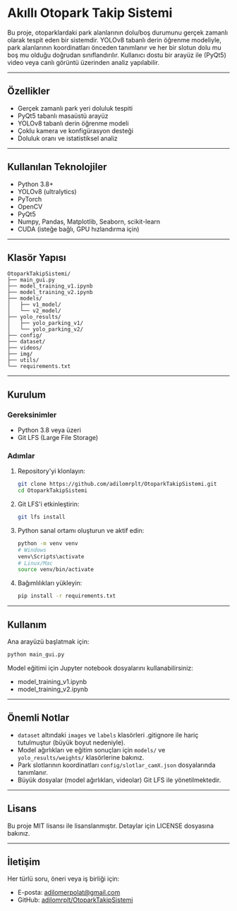# Akıllı Otopark Takip Sistemi

Bu proje, otoparklardaki park alanlarının dolu/boş durumunu gerçek zamanlı olarak tespit eden bir sistemdir. YOLOv8 tabanlı derin öğrenme modeliyle, park alanlarının koordinatları önceden tanımlanır ve her bir slotun dolu mu boş mu olduğu doğrudan sınıflandırılır. Kullanıcı dostu bir arayüz ile (PyQt5) video veya canlı görüntü üzerinden analiz yapılabilir.

---

## Özellikler

- Gerçek zamanlı park yeri doluluk tespiti
- PyQt5 tabanlı masaüstü arayüz
- YOLOv8 tabanlı derin öğrenme modeli
- Çoklu kamera ve konfigürasyon desteği
- Doluluk oranı ve istatistiksel analiz

---

## Kullanılan Teknolojiler

- Python 3.8+
- YOLOv8 (ultralytics)
- PyTorch
- OpenCV
- PyQt5
- Numpy, Pandas, Matplotlib, Seaborn, scikit-learn
- CUDA (isteğe bağlı, GPU hızlandırma için)

---

## Klasör Yapısı

```
OtoparkTakipSistemi/
├── main_gui.py
├── model_training_v1.ipynb
├── model_training_v2.ipynb
├── models/
│   ├── v1_model/
│   └── v2_model/
├── yolo_results/
│   ├── yolo_parking_v1/
│   └── yolo_parking_v2/
├── config/
├── dataset/
├── videos/
├── img/
├── utils/
└── requirements.txt
```

---

## Kurulum

### Gereksinimler

- Python 3.8 veya üzeri
- Git LFS (Large File Storage)

### Adımlar

1. Repository'yi klonlayın:
   ```bash
   git clone https://github.com/adilomrplt/OtoparkTakipSistemi.git
   cd OtoparkTakipSistemi
   ```

2. Git LFS'i etkinleştirin:
   ```bash
   git lfs install
   ```

3. Python sanal ortamı oluşturun ve aktif edin:
   ```bash
   python -m venv venv
   # Windows
   venv\Scripts\activate
   # Linux/Mac
   source venv/bin/activate
   ```

4. Bağımlılıkları yükleyin:
   ```bash
   pip install -r requirements.txt
   ```

---

## Kullanım

Ana arayüzü başlatmak için:
```bash
python main_gui.py
```

Model eğitimi için Jupyter notebook dosyalarını kullanabilirsiniz:
- model_training_v1.ipynb
- model_training_v2.ipynb

---

## Önemli Notlar

- `dataset` altındaki `images` ve `labels` klasörleri .gitignore ile hariç tutulmuştur (büyük boyut nedeniyle).
- Model ağırlıkları ve eğitim sonuçları için `models/` ve `yolo_results/weights/` klasörlerine bakınız.
- Park slotlarının koordinatları `config/slotlar_camX.json` dosyalarında tanımlanır.
- Büyük dosyalar (model ağırlıkları, videolar) Git LFS ile yönetilmektedir.

---

## Lisans

Bu proje MIT lisansı ile lisanslanmıştır. Detaylar için LICENSE dosyasına bakınız.

---

## İletişim

Her türlü soru, öneri veya iş birliği için:
- E-posta: adilomerpolat@gmail.com
- GitHub: [adilomrplt/OtoparkTakipSistemi](https://github.com/adilomrplt/OtoparkTakipSistemi.git)

